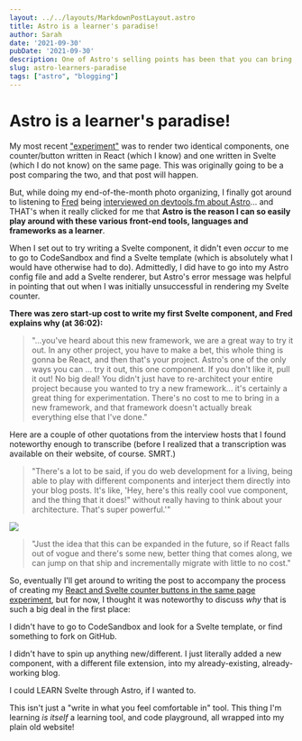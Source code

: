 ```yaml
---
layout: ../../layouts/MarkdownPostLayout.astro
title: Astro is a learner's paradise!
author: Sarah
date: '2021-09-30'
pubDate: '2021-09-30'
description: One of Astro's selling points has been that you can bring your own mix-and-match components... but I didn't really get the power of that as a *learner* until just now, listening to Fred K. Schott interviewed on devtools.fm
slug: astro-learners-paradise
tags: ["astro", "blogging"]
---
```

# Astro is a learner's paradise!

My most recent ["experiment"](/experiments/) was to render two identical components, one counter/button written in React (which I know) and one written in Svelte (which I do not know) on the same page. This was originally going to be a post comparing the two, and that post will happen. 

But, while doing my end-of-the-month photo organizing, I finally got around to listening to [Fred](https://twitter.com/FredKSchott) being [interviewed on devtools.fm about Astro](https://devtools.fm/episode/14)... and THAT's when it really clicked for me that **Astro is the reason I can so easily play around with these various front-end tools, languages and frameworks as a learner**.

When I set out to try writing a Svelte component, it didn't even *occur* to me to go to CodeSandbox and find a Svelte template (which is absolutely what I would have otherwise had to do). Admittedly, I did have to go into my Astro config file and add a Svelte renderer, but Astro's error message was helpful in pointing that out when I was initially unsuccessful in rendering my Svelte counter.

**There was zero start-up cost to write my first Svelte component, and Fred explains why (at 36:02):**

>"...you've heard about this new framework, we are a great way to try it out. In any other project, you have to make a bet, this whole thing is gonna be React, and then that's your project. Astro's one of the only ways you can ... try it out, this one component. If you don't like it, pull it out! No big deal! You didn't just have to re-architect your entire project because you wanted to try a new framework... it's certainly a great thing for experimentation. There's no cost to me to bring in a new framework, and that framework doesn't actually break everything else that I've done."

Here are a couple of other quotations from the interview hosts that I found noteworthy enough to transcribe (before I realized that a transcription was available on their website, of course. SMRT.)

>"There's a lot to be said, if you do web development for a living, being able to play with different components and interject them directly into your blog posts. It's like, 'Hey, here's this really cool vue component, and the thing that it does!" without really having to think about your architecture. That's super powerful.'"

![](/images/birdhrthin.png)

>"Just the idea that this can be expanded in the future, so if React falls out of vogue and there's some new, better thing that comes along, we can jump on that ship and incrementally migrate with little to no cost."


So, eventually I'll get around to writing the post to accompany the process of creating my [React and Svelte counter buttons in the same page experiment](/experiments/react-vs-svelte-buttons/), but for now, I thought it was noteworthy to discuss *why* that is such a big deal in the first place:

I didn't have to go to CodeSandbox and look for a Svelte template, or find something to fork on GitHub.

I didn't have to spin up anything new/different. I just literally added a new component, with a different file extension, into my already-existing, already-working blog.

I could LEARN Svelte through Astro, if I wanted to.

This isn't just a "write in what you feel comfortable in" tool. This thing I'm learning *is itself* a learning tool, and code playground, all wrapped into my plain old website!
